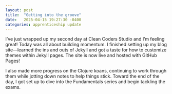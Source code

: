 ```yaml
---
layout: post
title:  "Getting into the groove"
date:   2025-04-15 19:27:30 -0400
categories: apprenticeship update
---
```

I’ve just wrapped up my second day at Clean Coders Studio and I’m feeling great! Today was all about building momentum. I finished setting up my blog site—learned the ins and outs of Jekyll and got a taste for how to customize themes within Jekyll pages. The site is now live and hosted with GitHub Pages!

I also made more progress on the Clojure koans, continuing to work through them while jotting down notes to help things stick. Toward the end of the day, I got set up to dive into the Fundamentals series and begin tackling the exams.